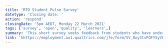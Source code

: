 ```yaml
---
title: 'RTO Student Pulse Survey'
datetype: 'Closing date: '
action: 'respond'
closingDate: '5pm AEDT, Monday 22 March 2021'
tags: ['survey', 'open','quality', 'learners',]
summary: 'This short survey seeks feedback from students who have undertaken training in the vocational education and training (VET) system in the last five years.'
link: 'hhttps://employment.au1.qualtrics.com/jfe/form/SV_8oy3tvPOFY5yV0y'
---
```


